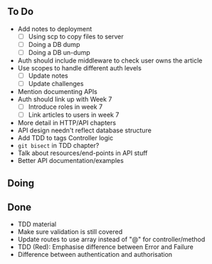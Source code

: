 ## To Do

- Add notes to deployment
    * [ ] Using scp to copy files to server
    * [ ] Doing a DB dump
    * [ ] Doing a DB un-dump
- Auth should include middleware to check user owns the article
- Use scopes to handle different auth levels
    * [ ] Update notes
    * [ ] Update challenges
- Mention documenting APIs
- Auth should link up with Week 7
    * [ ] Introduce roles in week 7
    * [ ] Link articles to users in week 7
- More detail in HTTP/API chapters
- API design needn't reflect database structure
- Add TDD to tags Controller logic
- `git bisect` in TDD chapter?
- Talk about resources/end-points in API stuff
- Better API documentation/examples

## Doing


## Done

- TDD material
- Make sure validation is still covered
- Update routes to use array instead of "@" for controller/method
- TDD (Red): Emphasise difference between Error and Failure
- Difference between authentication and authorisation
